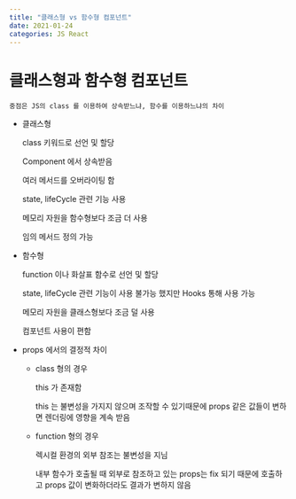 ```yaml
---
title: "클래스형 vs 함수형 컴포넌트"
date: 2021-01-24
categories: JS React
---
```


# 클래스형과 함수형 컴포넌트

    중점은 JS의 class 를 이용하여 상속받느냐, 함수를 이용하느냐의 차이

- 클래스형

  class 키워드로 선언 및 할당

  Component 에서 상속받음

  여러 메서드를 오버라이팅 함

  state, lifeCycle 관련 기능 사용

  메모리 자원을 함수형보다 조금 더 사용

  임의 메서드 정의 가능

- 함수형

  function 이나 화살표 함수로 선언 및 할당

  state, lifeCycle 관련 기능이 사용 불가능 했지만 Hooks 통해 사용 가능

  메모리 자원을 클래스형보다 조금 덜 사용

  컴포넌트 사용이 편함

- props 에서의 결정적 차이

  - class 형의 경우

    this 가 존재함

    this 는 불변성을 가지지 않으며 조작할 수 있기때문에 props 같은 값들이 변하면 렌더링에 영향을 계속 받음

  - function 형의 경우

    렉시컬 환경의 외부 참조는 불변성을 지님

    내부 함수가 호출될 때 외부로 참조하고 있는 props는 fix 되기 때문에 호출하고 props 값이 변화하더라도 결과가 변하지 않음
